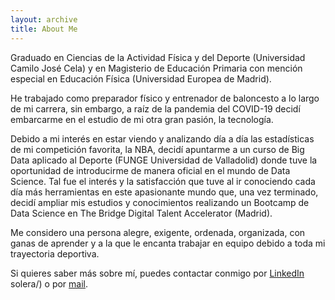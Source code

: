 ```yaml
---
layout: archive
title: About Me
---
```


Graduado en Ciencias de la Actividad Física y del Deporte (Universidad Camilo José Cela) y en Magisterio de Educación Primaria con mención especial en Educación Física (Universidad Europea de Madrid).

He trabajado como preparador físico y entrenador de baloncesto a lo largo de mi carrera, sin embargo, a raíz de la pandemia del COVID-19 decidí embarcarme en el estudio de mi otra gran pasión, la tecnología.

Debido a mi interés en estar viendo y analizando día a día las estadísticas de mi competición favorita, la NBA, decidí apuntarme a un curso de Big Data aplicado al Deporte (FUNGE Universidad de Valladolid) donde tuve la oportunidad de introducirme de manera oficial en el mundo de Data Science. Tal fue el interés y la satisfacción que tuve al ir conociendo cada día más herramientas en este apasionante mundo que, una vez terminado, decidí ampliar mis estudios y conocimientos realizando un Bootcamp de Data Science en The Bridge Digital Talent Accelerator (Madrid).

Me considero una persona alegre, exigente, ordenada, organizada, con ganas de aprender y a la que le encanta trabajar en equipo debido a toda mi trayectoria deportiva.

Si quieres saber más sobre mí, puedes contactar conmigo por [LinkedIn](https://www.linkedin.com/in/arturo-guzm%C3%A1n-solera/) 
solera/) o por [mail](mailto:arturo_guzman2@hotmail.com).
